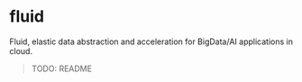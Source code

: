 # fluid

Fluid, elastic data abstraction and acceleration for BigData&#x2F;AI applications in cloud.

> TODO: README
